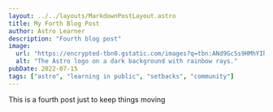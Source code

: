 ```yaml
---
layout: ../../layouts/MarkdownPostLayout.astro
title: My Forth Blog Post
author: Astro Learner
description: "Fourth blog post"
image:
  url: "https://encrypted-tbn0.gstatic.com/images?q=tbn:ANd9GcSs9HMhYIhCiScr40VULOqThSMM_XVwPlMpcg&s"
  alt: "The Astro logo on a dark background with rainbow rays."
pubDate: 2022-07-15
tags: ["astro", "learning in public", "setbacks", "community"]
---
```


This is a fourth post just to keep things moving
